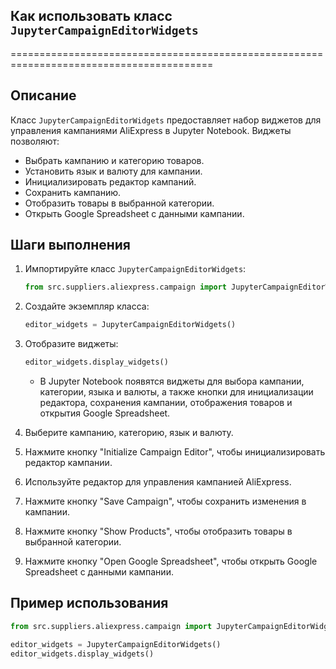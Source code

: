 ## Как использовать класс `JupyterCampaignEditorWidgets`

=========================================================================================

Описание
-------------------------
Класс `JupyterCampaignEditorWidgets` предоставляет набор виджетов для управления кампаниями AliExpress в Jupyter Notebook. Виджеты позволяют:

- Выбрать кампанию и категорию товаров.
- Установить язык и валюту для кампании.
- Инициализировать редактор кампаний.
- Сохранить кампанию.
- Отобразить товары в выбранной категории.
- Открыть Google Spreadsheet с данными кампании.

Шаги выполнения
-------------------------
1. Импортируйте класс `JupyterCampaignEditorWidgets`:

   ```python
   from src.suppliers.aliexpress.campaign import JupyterCampaignEditorWidgets
   ```

2. Создайте экземпляр класса:

   ```python
   editor_widgets = JupyterCampaignEditorWidgets()
   ```

3. Отобразите виджеты:

   ```python
   editor_widgets.display_widgets()
   ```
   - В Jupyter Notebook появятся виджеты для выбора кампании, категории, языка и валюты, а также кнопки для инициализации редактора, сохранения кампании, отображения товаров и открытия Google Spreadsheet.

4. Выберите кампанию, категорию, язык и валюту.

5. Нажмите кнопку "Initialize Campaign Editor", чтобы инициализировать редактор кампании.

6. Используйте редактор для управления кампанией AliExpress.

7. Нажмите кнопку "Save Campaign", чтобы сохранить изменения в кампании.

8. Нажмите кнопку "Show Products", чтобы отобразить товары в выбранной категории.

9. Нажмите кнопку "Open Google Spreadsheet", чтобы открыть Google Spreadsheet с данными кампании.

Пример использования
-------------------------

```python
from src.suppliers.aliexpress.campaign import JupyterCampaignEditorWidgets

editor_widgets = JupyterCampaignEditorWidgets()
editor_widgets.display_widgets()
```